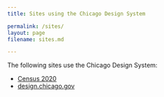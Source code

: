 ```yaml
---
title: Sites using the Chicago Design System

permalink: /sites/
layout: page
filename: sites.md

---
```


The following sites use the Chicago Design System:

* [Census 2020](https://chicago.github.io/census2020/)
* [design.chicago.gov](https://design.chicago.gov/)
